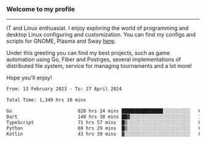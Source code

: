 ### Welcome to my profile

---

IT and Linux enthuasiat. I enjoy exploring the world of programming and desktop Linux configuring and customization. You can find my configs and scripts for GNOME, Plasma and Sway [here](https://github.com/uroborosq/mess-of-linux-configurations).

Under this greeting you can find my best projects, such as game automation using Go, Fiber and Postrges, several implementations of distributed file system, service for managing tournaments and a lot more!

Hope you'll enjoy!

<!-- <div display="block">
 	<img align="left" width="48%" alt="isocalendar" src=".github/metrics/isocalendar_metrics.svg" />
	<img align="center" width="48%" alt="contributions" src=".github/metrics/contributions_metrics.svg" />
	<img align="center" alt="languages" src=".github/metrics/languages_metrics.svg" />
</div> -->

<!-- ![](https://komarev.com/ghpvc/?username=uroborosq&color=success&style=flat-square) -->
<!-- [](https://img.shields.io/github/last-commit/uroborosq/uroborosq?label=Profile%20updated&style=flat-square) -->

<!--START_SECTION:waka-->

```txt
From: 13 February 2023 - To: 27 April 2024

Total Time: 1,349 hrs 10 mins

Go                        820 hrs 24 mins ███████████████░░░░░░░░░░   60.34 %
Dart                      148 hrs 38 mins ██▓░░░░░░░░░░░░░░░░░░░░░░   10.93 %
TypeScript                71 hrs 57 mins  █▒░░░░░░░░░░░░░░░░░░░░░░░   05.29 %
Python                    69 hrs 29 mins  █▒░░░░░░░░░░░░░░░░░░░░░░░   05.11 %
Kotlin                    43 hrs 39 mins  ▓░░░░░░░░░░░░░░░░░░░░░░░░   03.21 %
```

<!--END_SECTION:waka-->
